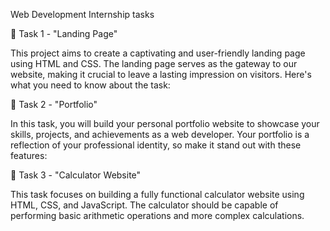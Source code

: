 Web Development Internship tasks

📄 Task 1 - "Landing Page"

This project aims to create a captivating and user-friendly landing page using HTML and CSS.
The landing page serves as the gateway to our website, making it crucial to leave a lasting impression on visitors.
Here's what you need to know about the task:

📁 Task 2 - "Portfolio"

In this task, you will build your personal portfolio website to showcase your skills, projects, and achievements as a web developer.
Your portfolio is a reflection of your professional identity, so make it stand out with these features:

🧮 Task 3 - "Calculator Website"

This task focuses on building a fully functional calculator website using HTML, CSS, and JavaScript.
The calculator should be capable of performing basic arithmetic operations and more complex calculations.
